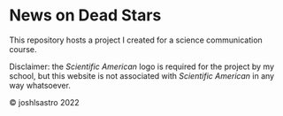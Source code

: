 # News on Dead Stars

This repository hosts a project I created for a science communication course.

Disclaimer: the *Scientific American* logo is required for the project by my school, but this website is not associated with *Scientific American* in any way whatsoever.

&copy; joshlsastro 2022
